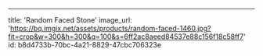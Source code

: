 ---
title: 'Random Faced Stone'
image_url: 'https://bq.imgix.net/assets/products/random-faced-1460.jpg?fit=crop&w=300&h=300&q=100&s=6ff2ac8aeed84537e88c156f18c58ff7'
id: b8d4733b-70bc-4a21-8829-47cbc706323e
